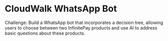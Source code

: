 # CloudWalk WhatsApp Bot
Challenge: Build a WhatsApp bot that incorporates a decision tree, allowing users to choose between two InfinitePay products and use AI to address basic questions about these products.
